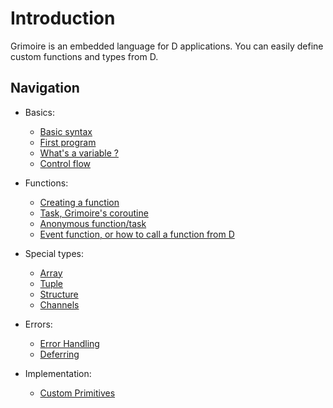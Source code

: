 # Introduction

Grimoire is an embedded language for D applications.
You can easily define custom functions and types from D.

## Navigation

- Basics:
  - [Basic syntax](syntax.md)
  - [First program](first_program.md)
  - [What's a variable ?](variable.md)
  - [Control flow](control.md)

- Functions:
  - [Creating a function](func.md)
  - [Task, Grimoire's coroutine](task.md)
  - [Anonymous function/task](anon.md)
  - [Event function, or how to call a function from D](event.md)

- Special types:
  - [Array](array.md)
  - [Tuple](tuple.md)
  - [Structure](struct.md)
  - [Channels](chan.md)

- Errors:
  - [Error Handling](error.md)
  - [Deferring](defer.md)

- Implementation:
  - [Custom Primitives](primitive.md)



